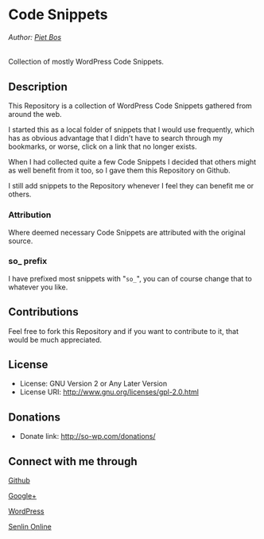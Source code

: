 # Code Snippets

###### Author: [Piet Bos](https://github.com/senlin)

Collection of mostly WordPress Code Snippets.

## Description

This Repository is a collection of WordPress Code Snippets gathered from around the web. 

I started this as a local folder of snippets that I would use frequently, which has as obvious advantage that I didn't have to search through my bookmarks, or worse, click on a link that no longer exists.

When I had collected quite a few Code Snippets I decided that others might as well benefit from it too, so I gave them this Repository on Github.

I still add snippets to the Repository whenever I feel they can benefit me or others.

### Attribution

Where deemed necessary Code Snippets are attributed with the original source.

### so_ prefix

I have prefixed most snippets with "```so_```", you can of course change that to whatever you like.

## Contributions

Feel free to fork this Repository and if you want to contribute to it, that would be much appreciated.

## License

* License: GNU Version 2 or Any Later Version
* License URI: http://www.gnu.org/licenses/gpl-2.0.html

## Donations

* Donate link: http://so-wp.com/donations/

## Connect with me through

[Github](https://github.com/senlin) 

[Google+](https://plus.google.com/+PietBos) 

[WordPress](http://profiles.wordpress.org/senlin/) 

[Senlin Online](http://senlinonline.com)